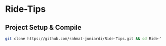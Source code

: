 # Ride-Tips


## Project Setup & Compile

```sh
git clone https://github.com/rahmat-juniardi/Ride-Tips.git && cd Ride-Tips && npm install && npm run serve
```
